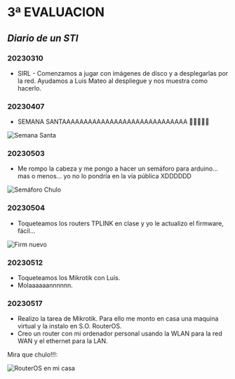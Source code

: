 # 3ª EVALUACION

## _Diario de un STI_


### 20230310

- SIRL - Comenzamos a jugar con imágenes de disco y a desplegarlas por la red. Ayudamos a Luis Mateo al despliegue y nos muestra como hacerlo.


### 20230407

- SEMANA SANTAAAAAAAAAAAAAAAAAAAAAAAAAAAAA :tada::tada::tada::tada::tada:

<image src="https://lh3.googleusercontent.com/blogger_img_proxy/AByxGDQL7GODMx-c-31298MYHiiYeJUJUYYsyYxoG1XUHDBUBg86Ot2y3ug5yarIN4pDMlXdqIF-o7f6KJP3BpSd-6_z8xZWERm7xvl8DjR9lqUmHCgXoyvR9B08Rp8DOucZsgEl4s6YMegSYQXae70nPc5att7c-Q=s0-d" alt="Semana Santa">


### 20230503

- Me rompo la cabeza y me pongo a hacer un semáforo para arduino... mas o menos... yo no lo pondría en la vía pública XDDDDDD

<image src="/3ª Evaluacion/IMAGES/Semaforo Arduino.gif" alt="Semáforo Chulo">



### 20230504

- Toqueteamos los routers TPLINK en clase y yo le actualizo el firmware, fácil...

<image src="/3ª Evaluacion/IMAGES/tplink firmware nuevo.png" alt="Firm nuevo">


### 20230512

- Toqueteamos los Mikrotik con Luis.
- Molaaaaaannnnnn.


### 20230517

- Realizo la tarea de Mikrotik. Para ello me monto en casa una maquina virtual y la instalo en S.O. RouterOS.
- Creo un router con mi ordenador personal usando la WLAN para la red WAN y el ethernet para la LAN.

Mira que chulo!!!:

<image src="/3ª Evaluacion/IMAGES/Mikrotik - Router en Maquina Virtual.jpg" alt="RouterOS en mi casa">
